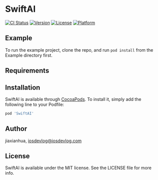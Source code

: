 # SwiftAI

[![CI Status](https://img.shields.io/travis/iOSDevLog/SwiftAI.svg?style=flat)](https://travis-ci.org/iOSDevLog/SwiftAI)
[![Version](https://img.shields.io/cocoapods/v/SwiftAI.svg?style=flat)](https://cocoapods.org/pods/SwiftAI)
[![License](https://img.shields.io/cocoapods/l/SwiftAI.svg?style=flat)](https://cocoapods.org/pods/SwiftAI)
[![Platform](https://img.shields.io/cocoapods/p/SwiftAI.svg?style=flat)](https://cocoapods.org/pods/SwiftAI)

## Example

To run the example project, clone the repo, and run `pod install` from the Example directory first.

## Requirements

## Installation

SwiftAI is available through [CocoaPods](https://cocoapods.org). To install
it, simply add the following line to your Podfile:

```ruby
pod 'SwiftAI'
```

## Author

jiaxianhua, iosdevlog@iosdevlog.com

## License

SwiftAI is available under the MIT license. See the LICENSE file for more info.
